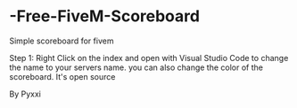 # -Free-FiveM-Scoreboard
Simple scoreboard for fivem 

Step 1: Right Click on the index and open with Visual Studio Code to change the name to your servers name. 
you can also change the color of the scoreboard. It's open source

By Pyxxi
